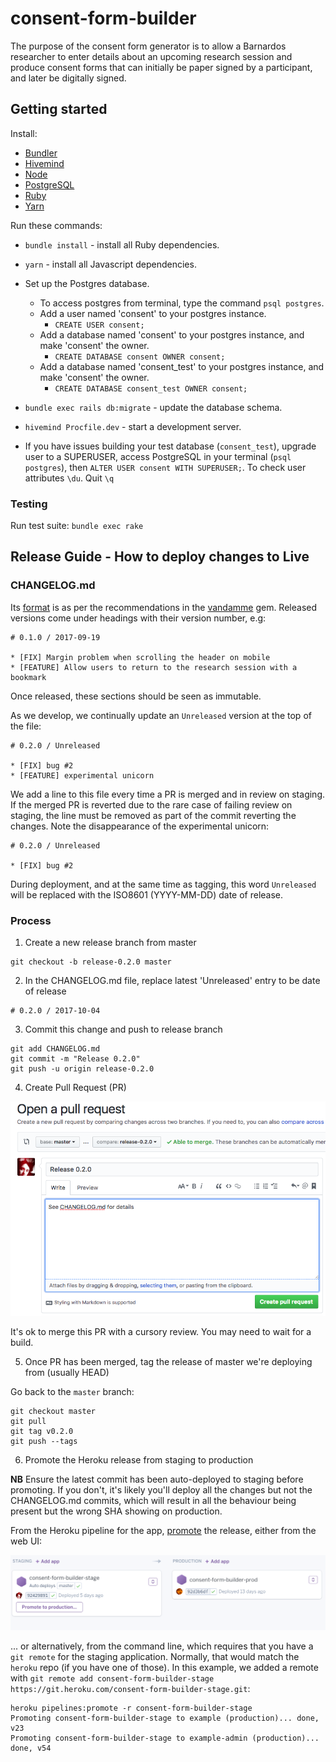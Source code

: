 # consent-form-builder

The purpose of the consent form generator is to allow a Barnardos researcher to
enter details about an upcoming research session and produce consent forms that can
initially be paper signed by a participant, and later be digitally signed.

## Getting started

Install:

* [Bundler](http://bundler.io/)
* [Hivemind](https://github.com/DarthSim/hivemind)
* [Node](https://nodejs.org/en/)
* [PostgreSQL](https://www.postgresql.org/)
* [Ruby](https://www.ruby-lang.org/en/)
* [Yarn](https://yarnpkg.com)

Run these commands:

* `bundle install` - install all Ruby dependencies.
* `yarn` - install all Javascript dependencies.
* Set up the Postgres database.
  * To access postgres from terminal, type the command `psql postgres`.
  * Add a user named 'consent' to your postgres instance.
    * `CREATE USER consent;`
  * Add a database named 'consent' to your postgres instance, and make 'consent' the owner.
    * `CREATE DATABASE consent OWNER consent;`
  * Add a database named 'consent_test' to your postgres instance, and make 'consent' the owner.
    * `CREATE DATABASE consent_test OWNER consent;`
* `bundle exec rails db:migrate` - update the database schema.
* `hivemind Procfile.dev` - start a development server.

* If you have issues building your test database (`consent_test`), upgrade user to a SUPERUSER, access PostgreSQL in your terminal (`psql postgres`), then `ALTER USER consent WITH SUPERUSER;`. To check user attributes `\du`. Quit `\q`

### Testing

Run test suite: `bundle exec rake`

## Release Guide - How to deploy changes to Live

### CHANGELOG.md

Its [format](https://github.com/tech-angels/vandamme#format) is as per the recommendations in the
[vandamme](https://github.com/tech-angels/vandamme) gem. Released versions come under headings with
their version number, e.g:

```
# 0.1.0 / 2017-09-19

* [FIX] Margin problem when scrolling the header on mobile
* [FEATURE] Allow users to return to the research session with a bookmark
```

Once released, these sections should be seen as immutable.

As we develop, we continually update an `Unreleased` version at the top of the file:

```
# 0.2.0 / Unreleased

* [FIX] bug #2
* [FEATURE] experimental unicorn
```

We add a line to this file every time a PR is merged and in review on staging. If the merged
PR is reverted due to the rare case of failing review on staging, the line must be removed
as part of the commit reverting the changes. Note the disappearance of the experimental unicorn:

```
# 0.2.0 / Unreleased

* [FIX] bug #2
```

During deployment, and at the same time as tagging, this word `Unreleased` will be
replaced with the ISO8601 (YYYY-MM-DD) date of release.

### Process

1.  Create a new release branch from master

```
git checkout -b release-0.2.0 master
```

2.  In the CHANGELOG.md file, replace latest 'Unreleased' entry to be date of release

```
# 0.2.0 / 2017-10-04
```

3.  Commit this change and push to release branch

```
git add CHANGELOG.md
git commit -m "Release 0.2.0"
git push -u origin release-0.2.0
```

4.  Create Pull Request (PR)

![Create PR](public/release-pr.png)

It's ok to merge this PR with a cursory review. You may need to wait for a build.

5.  Once PR has been merged, tag the release of master we're deploying from (usually HEAD)

Go back to the `master` branch:

```
git checkout master
git pull
git tag v0.2.0
git push --tags
```

6.  Promote the Heroku release from staging to production

**NB** Ensure the latest commit has been auto-deployed to staging before
promoting. If you don't, it's likely you'll deploy all the changes but not the
CHANGELOG.md commits, which will result in all the behaviour being present but the
wrong SHA showing on production.

From the Heroku pipeline for the app, [promote](https://devcenter.heroku.com/articles/pipelines#promoting)
the release, either from the web UI:

![Promote from staging](public/promote.png)

... or alternatively, from the command line, which requires that you have a `git remote` for the staging application. Normally, that would match the `heroku` repo (if you have one of those). In this example, we added a remote with `git remote add consent-form-builder-stage https://git.heroku.com/consent-form-builder-stage.git`:

```
heroku pipelines:promote -r consent-form-builder-stage
Promoting consent-form-builder-stage to example (production)... done, v23
Promoting consent-form-builder-stage to example-admin (production)... done, v54
```
